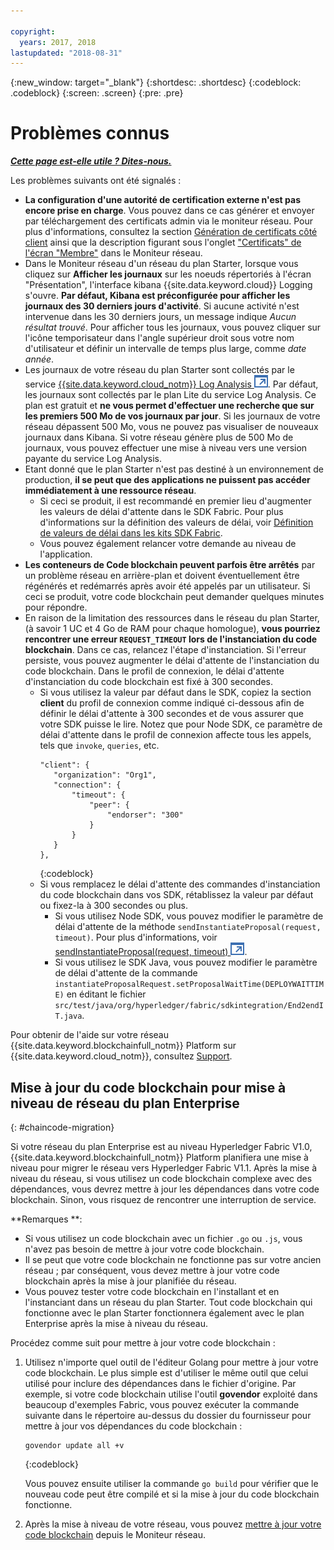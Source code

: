```yaml
---

copyright:
  years: 2017, 2018
lastupdated: "2018-08-31"
---
```


{:new_window: target="_blank"}
{:shortdesc: .shortdesc}
{:codeblock: .codeblock}
{:screen: .screen}
{:pre: .pre}


# Problèmes connus


***[Cette page est-elle utile ? Dites-nous.](https://www.surveygizmo.com/s3/4501493/IBM-Blockchain-Documentation)***


Les problèmes suivants ont été signalés :
- **La configuration d'une autorité de certification externe n'est pas encore prise en charge**. Vous pouvez dans ce cas générer et envoyer par téléchargement des certificats admin via le moniteur réseau. Pour plus d'informations, consultez la section [Génération de certificats côté client](v10_application.html#enroll-app) ainsi que la description figurant sous l'onglet ["Certificats" de l'écran "Membre"](v10_dashboard.html#members) dans le Moniteur réseau.  
- Dans le Moniteur réseau d'un réseau du plan Starter, lorsque vous cliquez sur **Afficher les journaux** sur les noeuds répertoriés à l'écran "Présentation", l'interface kibana {{site.data.keyword.cloud}} Logging s'ouvre. **Par défaut, Kibana est préconfigurée pour afficher les journaux des 30 derniers jours d'activité**. Si aucune activité n'est intervenue dans les 30 derniers jours, un message indique *Aucun résultat trouvé*. Pour afficher tous les journaux, vous pouvez cliquer sur l'icône temporisateur dans l'angle supérieur droit sous votre nom d'utilisateur et définir un intervalle de temps plus large, comme *date année*.  
- Les journaux de votre réseau du plan Starter sont collectés par le service [{{site.data.keyword.cloud_notm}} Log Analysis ![Icône de lien externe](images/external_link.svg "Icône de lien externe")](https://console.bluemix.net/catalog/services/log-analysis). Par défaut, les journaux sont collectés par le plan Lite du service Log Analysis. Ce plan est gratuit et **ne vous permet d'effectuer une recherche que sur les premiers 500 Mo de vos journaux par jour**. Si les journaux de votre réseau dépassent 500 Mo, vous ne pouvez pas visualiser de nouveaux journaux dans Kibana. Si votre réseau génère plus de 500 Mo de journaux, vous pouvez effectuer une mise à niveau vers une version payante du service Log Analysis.  
- Etant donné que le plan Starter n'est pas destiné à un environnement de production, **il se peut que des applications ne puissent pas accéder immédiatement à une ressource réseau**.
  - Si ceci se produit, il est recommandé en premier lieu d'augmenter les valeurs de délai d'attente dans le SDK Fabric. Pour plus d'informations sur la définition des valeurs de délai, voir [Définition de valeurs de délai dans les kits SDK Fabric](v10_application.html#set-timeout-in-sdk).
  - Vous pouvez également relancer votre demande au niveau de l'application.  
- **Les conteneurs de Code blockchain peuvent parfois être arrêtés** par un problème réseau en arrière-plan et doivent éventuellement être régénérés et redémarrés après avoir été appelés par un utilisateur. Si ceci se produit, votre code blockchain peut demander quelques minutes pour répondre.
- En raison de la limitation des ressources dans le réseau du plan Starter, (à savoir 1 UC et 4 Go de RAM pour chaque homologue), **vous pourriez rencontrer une erreur `REQUEST_TIMEOUT` lors de l'instanciation du code blockchain**. Dans ce cas, relancez l'étape d'instanciation. Si l'erreur persiste, vous pouvez augmenter le délai d'attente de l'instanciation du code blockchain. Dans le profil de connexion, le délai d'attente d'instanciation du code blockchain est fixé à 300 secondes.
  - Si vous utilisez la valeur par défaut dans le SDK, copiez la section **client** du profil de connexion comme indiqué ci-dessous afin de définir le délai d'attente à 300 secondes et de vous assurer que votre SDK puisse le lire. Notez que pour Node SDK, ce paramètre de délai d'attente dans le profil de connexion affecte tous les appels, tels que `invoke`, `queries`, etc.
    ```
    "client": {
       "organization": "Org1",
       "connection": {
           "timeout": {
               "peer": {
                   "endorser": "300"
               }
           }
       }
    },
    ```
    {:codeblock}
  - Si vous remplacez le délai d'attente des commandes d'instanciation du code blockchain dans vos SDK, rétablissez la valeur par défaut ou fixez-la à 300 secondes ou plus.
    - Si vous utilisez Node SDK, vous pouvez modifier le paramètre de délai d'attente de la méthode `sendInstantiateProposal(request, timeout)`. Pour plus d'informations, voir [sendInstantiateProposal(request, timeout) ![Icône de lien externe](images/external_link.svg "Icône de lien externe")](https://fabric-sdk-node.github.io/Channel.html#sendInstantiateProposal).
    - Si vous utilisez le SDK Java, vous pouvez modifier le paramètre de délai d'attente de la commande `instantiateProposalRequest.setProposalWaitTime(DEPLOYWAITTIME)` en éditant le fichier `src/test/java/org/hyperledger/fabric/sdkintegration/End2endIT.java`.

Pour obtenir de l'aide sur votre réseau {{site.data.keyword.blockchainfull_notm}} Platform sur {{site.data.keyword.cloud_notm}}, consultez [Support](ibmblockchain_support.html).


## Mise à jour du code blockchain pour mise à niveau de réseau du plan Enterprise
{: #chaincode-migration}

Si votre réseau du plan Enterprise est au niveau Hyperledger Fabric V1.0, {{site.data.keyword.blockchainfull_notm}} Platform planifiera une mise à niveau pour migrer le réseau vers Hyperledger Fabric V1.1. Après la mise à niveau du réseau, si vous utilisez un code blockchain complexe avec des dépendances, vous devrez mettre à jour les dépendances dans votre code blockchain. Sinon, vous risquez de rencontrer une interruption de service.

**Remarques **:
- Si vous utilisez un code blockchain avec un fichier `.go` ou `.js`, vous n'avez pas besoin de mettre à jour votre code blockchain.
- Il se peut que votre code blockchain ne fonctionne pas sur votre ancien réseau ; par conséquent, vous devez mettre à jour votre code blockchain après la mise à jour planifiée du réseau.
- Vous pouvez tester votre code blockchain en l'installant et en l'instanciant dans un réseau du plan Starter. Tout code blockchain qui fonctionne avec le plan Starter fonctionnera également avec le plan Enterprise après la mise à niveau du réseau.

Procédez comme suit pour mettre à jour votre code blockchain :
1. Utilisez n'importe quel outil de l'éditeur Golang pour mettre à jour votre code blockchain. Le plus simple est d'utiliser le même outil que celui utilisé pour inclure des dépendances dans le fichier d'origine. Par exemple, si votre code blockchain utilise l'outil **govendor** exploité dans beaucoup d'exemples Fabric, vous pouvez exécuter la commande suivante dans le répertoire au-dessus du dossier du fournisseur pour mettre à jour vos dépendances du code blockchain :
    ```
    govendor update all +v
    ```
    {:codeblock}

    Vous pouvez ensuite utiliser la commande `go build` pour vérifier que le nouveau code peut être compilé et si la mise à jour du code blockchain fonctionne.

2. Après la mise à niveau de votre réseau, vous pouvez [mettre à jour votre code blockchain](howto/install_instantiate_chaincode.html#updating-a-chaincode) depuis le Moniteur réseau.
